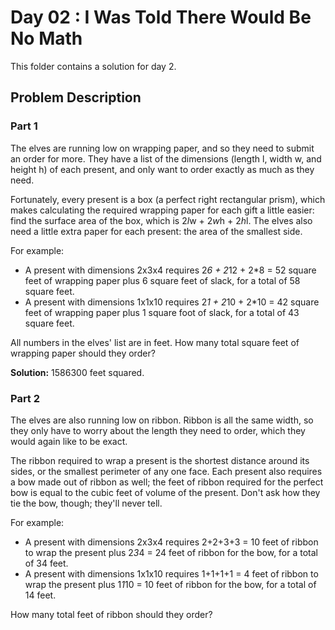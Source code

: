 # Day 02 : I Was Told There Would Be No Math

This folder contains a solution for day 2.

## Problem Description

### Part 1

The elves are running low on wrapping paper, and so they need to submit an order
for more. They have a list of the dimensions (length l, width w, and height h) of
each present, and only want to order exactly as much as they need.

Fortunately, every present is a box (a perfect right rectangular prism), which
makes calculating the required wrapping paper for each gift a little easier: find
the surface area of the box, which is 2*l*w + 2*w*h + 2*h*l. The elves also need
a little extra paper for each present: the area of the smallest side.

For example:

  * A present with dimensions 2x3x4 requires 2*6 + 2*12 + 2*8 = 52 square feet of wrapping paper plus 6 square feet of slack, for a total of 58 square feet.
  * A present with dimensions 1x1x10 requires 2*1 + 2*10 + 2*10 = 42 square feet of wrapping paper plus 1 square foot of slack, for a total of 43 square feet.

All numbers in the elves' list are in feet. How many total square feet of wrapping
paper should they order?

**Solution:** 1586300 feet squared.

### Part 2

The elves are also running low on ribbon. Ribbon is all the same width, so they
only have to worry about the length they need to order, which they would again
like to be exact.

The ribbon required to wrap a present is the shortest distance around its sides,
or the smallest perimeter of any one face. Each present also requires a bow made
out of ribbon as well; the feet of ribbon required for the perfect bow is equal
to the cubic feet of volume of the present. Don't ask how they tie the bow,
though; they'll never tell.

For example:

  * A present with dimensions 2x3x4 requires 2+2+3+3 = 10 feet of ribbon to wrap the present plus 2*3*4 = 24 feet of ribbon for the bow, for a total of 34 feet.
  * A present with dimensions 1x1x10 requires 1+1+1+1 = 4 feet of ribbon to wrap the present plus 1*1*10 = 10 feet of ribbon for the bow, for a total of 14 feet.

How many total feet of ribbon should they order?
